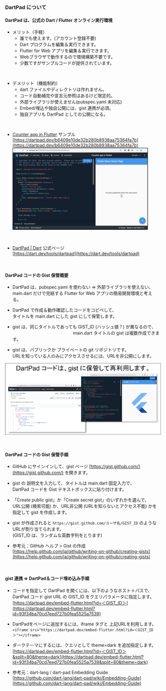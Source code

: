 ### DartPad について

#### DartPad は、公式の Dart / Flutter オンライン実行環境

- メリット（手軽）  
  - 誰でも使えます。(アカウント登録不要)  
  - Dart プログラムを編集＆実行できます。  
  - Flutter for Web アプリを編集＆実行できます。  
  - Webブラウザで動作するので環境構築不要です。  
  - 少数ですがサンプルコードが提供されています。  

<br/>

- デメリット（機能制約）  
  - dart ファイルやディレクトリは作れません。  
  - コード自動補完や宣言元参照はあるけど限定的。  
  - 外部ライブラリが使えません(pubspec.yaml 未対応)  
  - Embed/埋込や独自公開には、gist 連携が必須。  
  - 独自アプリも DartPad としての公開になる。  

<br/>

- [Counter app in Flutter](https://dartpad.dev/b6409e10de32b280b8938aa75364fa7b) サンプル  
  [https://dartpad.dev/b6409e10de32b280b8938aa75364fa7b](https://dartpad.dev/b6409e10de32b280b8938aa75364fa7b)  
  ![Counter app in Flutter](./images/count_app_in_flutter.png)

<br/>

- [DartPad | Dart](https://dart.dev/tools/dartpad) 公式ページ  
  [https://dart.dev/tools/dartpad](https://dart.dev/tools/dartpad)

<br/>

#### DartPad コードの Gist 保管概要
- DartPad は、pubspec.yaml を使わない ⇒ 外部ライブラリを使えない、  
main.dart だけで完結する Flutter for Web アプリの簡易開発環境と考える。  

- DartPad で作成＆動作確認したコードをコピペして、  
タイトルを main.dart にした gist にして保管します。  

- gist は、同じタイトルであっても GIST_ID (ハッシュ値？) が異なるので、  
　　　　　　　　　　　　　　main.dart タイトルの gist は複数作成できます。  

- gist は、パブリックか プライベートの git リポジトリです。  
URLを知っている人のみにアクセスさせるには、URLを非公開にします。

![dartpad code can save to gist](images/dartpad_code_can_save_to_gist.png)

<br/>

#### DartPad コードの Gist 保管手順
- GitHub にサインインして、gist ページ [https://gist.github.com/](https://gist.github.com/) を開きます。  

- gist の 説明文を入力して、タイトルは main.dart 固定入力で、  
DartPad コードを Gist テキストボックスに貼り付けます。  

- 「Create public gist」か「Create secret gist」のいずれかを選んで、  
URL公開 (検索可能) か、URL非公開 (URLを知らないとアクセス不能) かを指定して gist を作成します。  

- gist が作成されると `https://gist.github.com/ユーザ名/GIST_ID` のような URLが割り当てられます。  
(GIST_ID は、ランダムな英数字列をとります)  

- 参考元：GitHub ヘルプ > Gist の作成  
[https://help.github.com/ja/github/writing-on-github/creating-gists](https://help.github.com/ja/github/writing-on-github/creating-gists)

<br/>

#### gist 連携 ⇒ DartPad＆コード埋め込み手順
- コードを指定して DartPad を開くには、以下のようなホスト＋パスで、  
DartPad コード gist URL の GIST_ID をクエリパラメータに指定します。  
[https://dartpad.dev/embed-flutter.html?id=＜GIST_ID＞](https://dartpad.dev/embed-flutter.html?id=93f34ba70cd7eed727b0fea5525a7539)  
- DartPadをページに追加するには、iframe タグと 上記URLを利用します。  
`<iframe src="https://dartpad.dev/embed-flutter.html?id=＜GIST_ID＞"></iframe>`  
- ダークテーマにするには、クエリとして theme=dark を追加指定します。  
[https://dartpad.dev/embed-flutter.html?id=＜GIST_ID＞&split=80&theme=dark](https://dartpad.dev/embed-flutter.html?id=93f34ba70cd7eed727b0fea5525a7539&split=80&theme=dark)

- 参考元：dart-lang / dart-pad  Embedding Guide  
[https://github.com/dart-lang/dart-pad/wiki/Embedding-Guide](https://github.com/dart-lang/dart-pad/wiki/Embedding-Guide)

<br/>
<br/>
